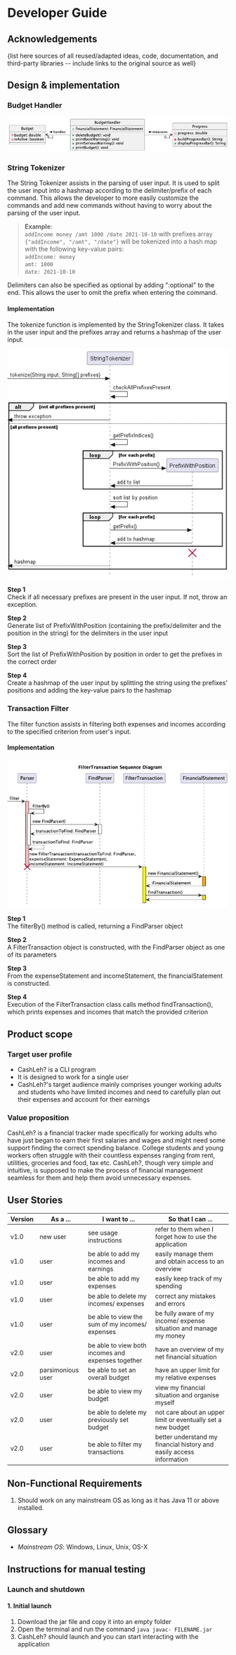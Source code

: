 # Developer Guide

## Acknowledgements

{list here sources of all reused/adapted ideas, code, documentation, and third-party libraries -- include links to the original source as well}

## Design & implementation

### Budget Handler

![](./images/budget.png)

### String Tokenizer

The String Tokenizer assists in the parsing of user input. It is used to split the user input into a hashmap according to the delimiter/prefix of each command. This allows the developer to more easily customize the commands and add new commands without having to worry about the parsing of the user input.

> **Example**:\
> `addIncome money /amt 1000 /date 2021-10-10` with prefixes array `{"addIncome", "/amt", "/date"}` will be tokenized into a hash map with the following key-value pairs:\
> `addIncome: money`\
> `amt: 1000`\
> `date: 2021-10-10`

Delimiters can also be specified as optional by adding ":optional" to the end. This allows the user to omit the prefix when entering the command.

#### Implementation

The tokenize function is implemented by the StringTokenizer class. It takes in the user input and the prefixes array and returns a hashmap of the user input.

![](./images/stringTokenizer.png)

**Step 1**\
Check if all necessary prefixes are present in the user input. If not, throw an exception.

**Step 2**\
Generate list of PrefixWithPosition (containing the prefix/delimiter and the position in the string) for the delimiters in the user input

**Step 3**\
Sort the list of PrefixWithPosition by position in order to get the prefixes in the correct order

**Step 4**\
Create a hashmap of the user input by splitting the string using the prefixes' positions and adding the key-value pairs to the hashmap

### Transaction Filter
The filter function assists in filtering both expenses and incomes according to the specified criterion from user's input.

#### Implementation
![](./images/FilterTransaction.png)

**Step 1**\
The filterBy() method is called, returning a FindParser object

**Step 2**\
A FilterTransaction object is constructed, with the FindParser object as one of its parameters

**Step 3**\
From the expenseStatement and incomeStatement, the financialStatement is constructed. 

**Step 4**\
Execution of the FilterTransaction class calls method findTransaction(), which prints expenses and incomes that match the provided criterion


## Product scope
### Target user profile

* CashLeh? is a CLI program 
* It is designed to work for a single user
* CashLeh?'s target audience mainly comprises younger working adults and students who have limited incomes and need to 
carefully plan out their expenses and account for their earnings

### Value proposition

CashLeh? is a financial tracker made specifically for working adults who have just began to earn their first salaries
and wages and might need some support finding the correct spending balance. College students and young workers often
struggle with their countless expenses ranging from rent, utilities, groceries and food, tax etc. CashLeh?, though
very simple and intuitive, is supposed to make the process of financial management seamless for them and help them avoid
unnecessary expenses.

## User Stories

| Version | As a ...          | I want to ...                                      | So that I can ...                                                    |
|---------|-------------------|----------------------------------------------------|----------------------------------------------------------------------|
| v1.0    | new user          | see usage instructions                             | refer to them when I forget how to use the application               |
| v1.0    | user              | be able to add my incomes and earnings             | easily manage them and obtain access to an overview                  |
| v1.0    | user              | be able to add my expenses                         | easily keep track of my spending                                     |
| v1.0    | user              | be able to delete my incomes/ expenses             | correct any mistakes and errors                                      |
| v1.0    | user              | be able to view the sum of my incomes/ expenses    | be fully aware of my income/ expense situation and manage my money   |
| v2.0    | user              | be able to view both incomes and expenses together | have an overview of my net financial situation                       |
| v2.0    | parsimonious user | be able to set an overall budget                   | have an upper limit for my relative expenses                         |
| v2.0    | user              | be able to view my budget                          | view my financial situation and organise myself                      |
| v2.0    | user              | be able to delete my previously set budget         | not care about an upper limit or eventually set a new budget         |
| v2.0    | user              | be able to filter my transactions                  | better understand my financial history and easily access information |

## Non-Functional Requirements

1. Should work on any mainstream OS as long as it has Java 11 or above installed.

## Glossary

* *Mainstream OS*: Windows, Linux, Unix, OS-X

## Instructions for manual testing

### Launch and shutdown

#### 1. Initial launch

1. Download the jar file and copy it into an empty folder
2. Open the terminal and run the command `java javac- FILENAME.jar`
3. CashLeh? should launch and you can start interacting with the application


